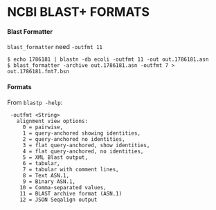 
NCBI BLAST+ FORMATS
===================

#### Blast Formatter ####

`blast_formatter` need `-outfmt 11`

    $ echo 1786181 | blastn -db ecoli -outfmt 11 -out out.1786181.asn
    $ blast_formatter -archive out.1786181.asn -outfmt 7 > out.1786181.fmt7.bsn
    
#### Formats ####

From `blastp -help`:

     -outfmt <String>
       alignment view options:
         0 = pairwise,
         1 = query-anchored showing identities,
         2 = query-anchored no identities,
         3 = flat query-anchored, show identities,
         4 = flat query-anchored, no identities,
         5 = XML Blast output,
         6 = tabular,
         7 = tabular with comment lines,
         8 = Text ASN.1,
         9 = Binary ASN.1,
        10 = Comma-separated values,
        11 = BLAST archive format (ASN.1)
        12 = JSON Seqalign output
